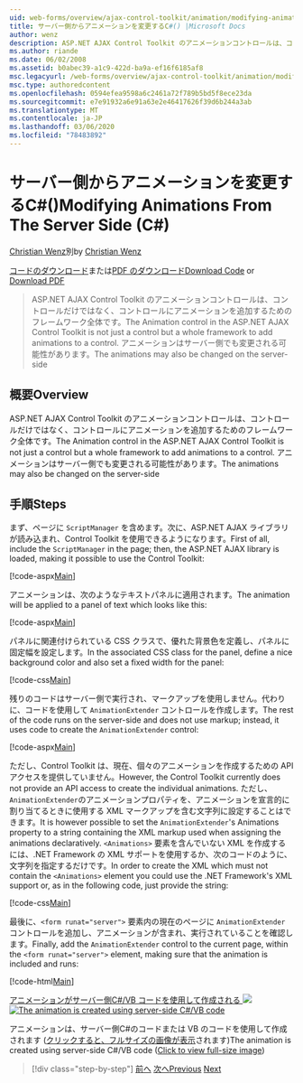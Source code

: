 ```yaml
---
uid: web-forms/overview/ajax-control-toolkit/animation/modifying-animations-from-the-server-side-cs
title: サーバー側からアニメーションを変更するC#() |Microsoft Docs
author: wenz
description: ASP.NET AJAX Control Toolkit のアニメーションコントロールは、コントロールだけではなく、コントロールにアニメーションを追加するためのフレームワーク全体です。 アニメーションも...
ms.author: riande
ms.date: 06/02/2008
ms.assetid: b0abec39-a1c9-422d-ba9a-ef16f6185af8
msc.legacyurl: /web-forms/overview/ajax-control-toolkit/animation/modifying-animations-from-the-server-side-cs
msc.type: authoredcontent
ms.openlocfilehash: 0594efea9598a6c2461a72f789b5bd5f8ece23da
ms.sourcegitcommit: e7e91932a6e91a63e2e46417626f39d6b244a3ab
ms.translationtype: MT
ms.contentlocale: ja-JP
ms.lasthandoff: 03/06/2020
ms.locfileid: "78483892"
---
```

# <a name="modifying-animations-from-the-server-side-c"></a><span data-ttu-id="9b090-104">サーバー側からアニメーションを変更するC#()</span><span class="sxs-lookup"><span data-stu-id="9b090-104">Modifying Animations From The Server Side (C#)</span></span>

<span data-ttu-id="9b090-105">[Christian Wenz](https://github.com/wenz)別</span><span class="sxs-lookup"><span data-stu-id="9b090-105">by [Christian Wenz](https://github.com/wenz)</span></span>

<span data-ttu-id="9b090-106">[コードのダウンロード](https://download.microsoft.com/download/f/9/a/f9a26acd-8df4-4484-8a18-199e4598f411/Animation9.cs.zip)または[PDF のダウンロード](https://download.microsoft.com/download/6/7/1/6718d452-ff89-4d3f-a90e-c74ec2d636a3/animation9CS.pdf)</span><span class="sxs-lookup"><span data-stu-id="9b090-106">[Download Code](https://download.microsoft.com/download/f/9/a/f9a26acd-8df4-4484-8a18-199e4598f411/Animation9.cs.zip) or [Download PDF](https://download.microsoft.com/download/6/7/1/6718d452-ff89-4d3f-a90e-c74ec2d636a3/animation9CS.pdf)</span></span>

> <span data-ttu-id="9b090-107">ASP.NET AJAX Control Toolkit のアニメーションコントロールは、コントロールだけではなく、コントロールにアニメーションを追加するためのフレームワーク全体です。</span><span class="sxs-lookup"><span data-stu-id="9b090-107">The Animation control in the ASP.NET AJAX Control Toolkit is not just a control but a whole framework to add animations to a control.</span></span> <span data-ttu-id="9b090-108">アニメーションはサーバー側でも変更される可能性があります。</span><span class="sxs-lookup"><span data-stu-id="9b090-108">The animations may also be changed on the server-side</span></span>

## <a name="overview"></a><span data-ttu-id="9b090-109">概要</span><span class="sxs-lookup"><span data-stu-id="9b090-109">Overview</span></span>

<span data-ttu-id="9b090-110">ASP.NET AJAX Control Toolkit のアニメーションコントロールは、コントロールだけではなく、コントロールにアニメーションを追加するためのフレームワーク全体です。</span><span class="sxs-lookup"><span data-stu-id="9b090-110">The Animation control in the ASP.NET AJAX Control Toolkit is not just a control but a whole framework to add animations to a control.</span></span> <span data-ttu-id="9b090-111">アニメーションはサーバー側でも変更される可能性があります。</span><span class="sxs-lookup"><span data-stu-id="9b090-111">The animations may also be changed on the server-side</span></span>

## <a name="steps"></a><span data-ttu-id="9b090-112">手順</span><span class="sxs-lookup"><span data-stu-id="9b090-112">Steps</span></span>

<span data-ttu-id="9b090-113">まず、ページに `ScriptManager` を含めます。次に、ASP.NET AJAX ライブラリが読み込まれ、Control Toolkit を使用できるようになります。</span><span class="sxs-lookup"><span data-stu-id="9b090-113">First of all, include the `ScriptManager` in the page; then, the ASP.NET AJAX library is loaded, making it possible to use the Control Toolkit:</span></span>

[!code-aspx[Main](modifying-animations-from-the-server-side-cs/samples/sample1.aspx)]

<span data-ttu-id="9b090-114">アニメーションは、次のようなテキストパネルに適用されます。</span><span class="sxs-lookup"><span data-stu-id="9b090-114">The animation will be applied to a panel of text which looks like this:</span></span>

[!code-aspx[Main](modifying-animations-from-the-server-side-cs/samples/sample2.aspx)]

<span data-ttu-id="9b090-115">パネルに関連付けられている CSS クラスで、優れた背景色を定義し、パネルに固定幅を設定します。</span><span class="sxs-lookup"><span data-stu-id="9b090-115">In the associated CSS class for the panel, define a nice background color and also set a fixed width for the panel:</span></span>

[!code-css[Main](modifying-animations-from-the-server-side-cs/samples/sample3.css)]

<span data-ttu-id="9b090-116">残りのコードはサーバー側で実行され、マークアップを使用しません。代わりに、コードを使用して `AnimationExtender` コントロールを作成します。</span><span class="sxs-lookup"><span data-stu-id="9b090-116">The rest of the code runs on the server-side and does not use markup; instead, it uses code to create the `AnimationExtender` control:</span></span>

[!code-aspx[Main](modifying-animations-from-the-server-side-cs/samples/sample4.aspx)]

<span data-ttu-id="9b090-117">ただし、Control Toolkit は、現在、個々のアニメーションを作成するための API アクセスを提供していません。</span><span class="sxs-lookup"><span data-stu-id="9b090-117">However, the Control Toolkit currently does not provide an API access to create the individual animations.</span></span> <span data-ttu-id="9b090-118">ただし、`AnimationExtender`のアニメーションプロパティを、アニメーションを宣言的に割り当てるときに使用する XML マークアップを含む文字列に設定することはできます。</span><span class="sxs-lookup"><span data-stu-id="9b090-118">It is however possible to set the `AnimationExtender`'s Animations property to a string containing the XML markup used when assigning the animations declaratively.</span></span> <span data-ttu-id="9b090-119">`<Animations>` 要素を含んでいない XML を作成するには、.NET Framework の XML サポートを使用するか、次のコードのように、文字列を指定するだけです。</span><span class="sxs-lookup"><span data-stu-id="9b090-119">In order to create the XML which must not contain the `<Animations>` element you could use the .NET Framework's XML support or, as in the following code, just provide the string:</span></span>

[!code-css[Main](modifying-animations-from-the-server-side-cs/samples/sample5.css)]

<span data-ttu-id="9b090-120">最後に、`<form runat="server">` 要素内の現在のページに `AnimationExtender` コントロールを追加し、アニメーションが含まれ、実行されていることを確認します。</span><span class="sxs-lookup"><span data-stu-id="9b090-120">Finally, add the `AnimationExtender` control to the current page, within the `<form runat="server">` element, making sure that the animation is included and runs:</span></span>

[!code-html[Main](modifying-animations-from-the-server-side-cs/samples/sample6.html)]

<span data-ttu-id="9b090-121">[アニメーションがサーバー側C#/VB コードを使用して作成される ![](modifying-animations-from-the-server-side-cs/_static/image2.png)](modifying-animations-from-the-server-side-cs/_static/image1.png)</span><span class="sxs-lookup"><span data-stu-id="9b090-121">[![The animation is created using server-side C#/VB code](modifying-animations-from-the-server-side-cs/_static/image2.png)](modifying-animations-from-the-server-side-cs/_static/image1.png)</span></span>

<span data-ttu-id="9b090-122">アニメーションは、サーバー側C#のコードまたは VB のコードを使用して作成されます ([クリックすると、フルサイズの画像が表示](modifying-animations-from-the-server-side-cs/_static/image3.png)されます)</span><span class="sxs-lookup"><span data-stu-id="9b090-122">The animation is created using server-side C#/VB code ([Click to view full-size image](modifying-animations-from-the-server-side-cs/_static/image3.png))</span></span>

> [!div class="step-by-step"]
> <span data-ttu-id="9b090-123">[前へ](triggering-an-animation-in-another-control-cs.md)
> [次へ](executing-animations-using-client-side-code-cs.md)</span><span class="sxs-lookup"><span data-stu-id="9b090-123">[Previous](triggering-an-animation-in-another-control-cs.md)
[Next](executing-animations-using-client-side-code-cs.md)</span></span>
